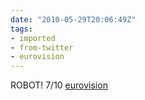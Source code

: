 ```yaml
---
date: "2010-05-29T20:06:49Z"
tags:
- imported
- from-twitter
- eurovision
---
```

ROBOT\! 7/10 [eurovision](/tags/eurovision)
